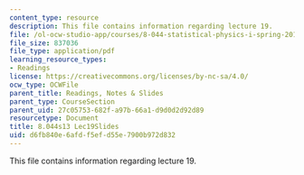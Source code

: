 ```yaml
---
content_type: resource
description: This file contains information regarding lecture 19.
file: /ol-ocw-studio-app/courses/8-044-statistical-physics-i-spring-2013/d6fb840e6afdf5efd55e7900b972d832_MIT8_044S13_L19.pdf
file_size: 837036
file_type: application/pdf
learning_resource_types:
- Readings
license: https://creativecommons.org/licenses/by-nc-sa/4.0/
ocw_type: OCWFile
parent_title: Readings, Notes & Slides
parent_type: CourseSection
parent_uid: 27c05753-682f-a97b-66a1-d9d0d2d92d89
resourcetype: Document
title: 8.044s13 Lec19Slides
uid: d6fb840e-6afd-f5ef-d55e-7900b972d832
---
```

This file contains information regarding lecture 19.